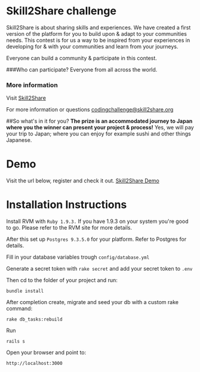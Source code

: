 Skill2Share challenge
========
Skill2Share is about sharing skills and experiences. We have created a first version of the platform for you to build upon & adapt to your communities needs. This contest is for us a way to be inspired from your experiences in developing for & with your communities and learn from your journeys.

Everyone can build a community & participate in this contest.


###Who can participate?
Everyone from all across the world.


### More information
Visit [Skill2Share](http://www.skill2share.org)

For more information or questions <codingchallenge@skill2share.org>

##So what's in it for you?
**The prize is an accommodated journey to Japan where you the winner can present your project & process!** Yes, we will pay your trip to Japan; where you can enjoy for example sushi and other things Japanese.

Demo
========
Visit the url below, register and check it out. [Skill2Share Demo](http://skill2share.herokuapp.com)


Installation Instructions
========
Install RVM with ```Ruby 1.9.3.``` If you have 1.9.3 on your system you're good to go. Please refer to the RVM site for more details.

After this set up ```Postgres 9.3.5.0``` for your platform. Refer to Postgres for details.

Fill in your database variables trough ```config/database.yml```

Generate a secret token with ```rake secret``` and add your secret token to ```.env```

Then cd to the folder of your project and run:

```bundle install```

After completion create, migrate and seed your db with a custom rake command: 

```rake db_tasks:rebuild```

Run

```rails s```

Open your browser and point to:

``` http://localhost:3000 ```